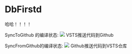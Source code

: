 # DbFirstd

哈哈！！！！

SyncToGithub 的编译状态:
[<img src="https://codeisbug.visualstudio.com/_apis/public/build/definitions/5b5c0537-5d07-4784-81fb-f6f49106b9af/7/badge">](https://codeisbug.visualstudio.com/_apis/public/build/definitions/5b5c0537-5d07-4784-81fb-f6f49106b9af/7/badge)
VSTS推送代码到Github

SyncFromGithub的编译状态:
[<img src="https://codeisbug.visualstudio.com/_apis/public/build/definitions/5b5c0537-5d07-4784-81fb-f6f49106b9af/13/badge">](https://codeisbug.visualstudio.com/_apis/public/build/definitions/5b5c0537-5d07-4784-81fb-f6f49106b9af/13/badge)
Github推送代码到VSTS仓库

